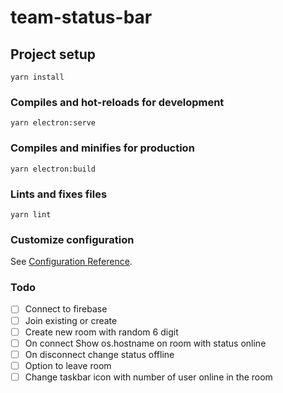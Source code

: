 # team-status-bar

## Project setup
```
yarn install
```

### Compiles and hot-reloads for development
```
yarn electron:serve
```

### Compiles and minifies for production
```
yarn electron:build
```

### Lints and fixes files
```
yarn lint
```

### Customize configuration
See [Configuration Reference](https://cli.vuejs.org/config/).

### Todo

- [ ] Connect to firebase
- [ ] Join existing or create
- [ ] Create new room with random 6 digit
- [ ] On connect Show os.hostname on room with status online
- [ ] On disconnect change status offline
- [ ] Option to leave room
- [ ] Change taskbar icon with number of user online in the room
